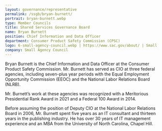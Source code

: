 ```yaml
---
layout: governance/representative
permalink: /ssgb/bryan-burnett/
portrait: bryan-burnett.webp
type: Member Councils
title: Shared Services Governance Board
name: Bryan Burnett
position: Chief Information and Data Officer 
department: Consumer Product Safety Commission (CPSC) 
logo: 6-small-agency-council.webp | https://www.sac.gov/about/ | Small Agency Council
company: Small Agency Council 
---
```


Bryan Burnett is the Chief Information and Data Officer at the Consumer Product Safety Commission. Mr. Burnett has served as CIO at three federal agencies, including seven-plus year periods with the Equal Employment Opportunity Commission (EEOC) and the National Labor Relations Board (NLRB).

Mr. Burnett’s work at these agencies was recognized with a Meritorious Presidential Rank Award in 2021 and a Federal 100 Award in 2014.

Before assuming the position of Deputy CIO at the National Labor Relations Board in 2006, Mr. Burnett spent five years as an IT consultant and thirteen years in the publishing industry. He has over 30 years of IT management experience and an MBA from the University of North Carolina, Chapel Hill.